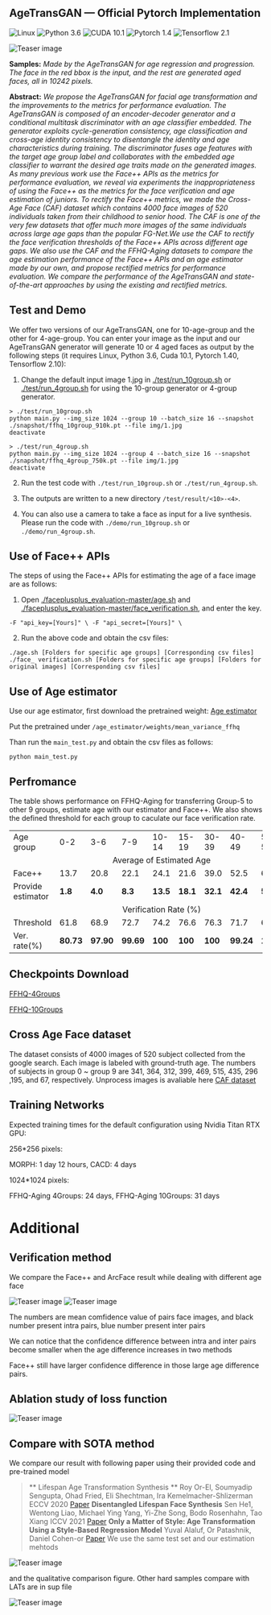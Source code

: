 ## AgeTransGAN &mdash; Official Pytorch Implementation
![Linux](https://img.shields.io/badge/System-Linux-green.svg?style=plastic)
![Python 3.6](https://img.shields.io/badge/python-3.6-green.svg?style=plastic)
![CUDA 10.1](https://img.shields.io/badge/cuda-10.1-green.svg?style=plastic)
![Pytorch 1.4](https://img.shields.io/badge/pytorch-1.40-green.svg?style=plastic)
![Tensorflow 2.1](https://img.shields.io/badge/tensorflow-2.10-green.svg?style=plastic)

![Teaser image](./Sample1.png)

**Samples:** *Made by the AgeTransGAN for age regression and progression. The face in the red bbox is the input, and the rest are generated aged faces, all in 10242 pixels.*

**Abstract:** *We propose the AgeTransGAN for facial age transformation and the improvements to the metrics for performance evaluation. The AgeTransGAN is composed of an encoder-decoder generator and a conditional multitask discriminator with an age classifier embedded. The generator exploits cycle-generation consistency, age classification and cross-age identity consistency to disentangle the identity and age characteristics during training. The discriminator fuses age features with the target age group label and collaborates with the embedded age classifier to warrant the desired age traits made on the generated images. As many previous work use the Face++ APIs as the metrics for performance evaluation, we reveal via experiments the inappropriateness of using the Face++ as the metrics for the face verification and age estimation of juniors. To rectify the Face++ metrics, we made the Cross-Age Face (CAF) dataset which contains 4000 face images of 520 individuals taken from their childhood to senior hood. The CAF is one of the very few datasets that offer much more images of the same individuals across large age gaps than the popular FG-Net.We use the CAF to rectify the face verification thresholds of the Face++ APIs across different age gaps. We also use the CAF and the FFHQ-Aging datasets to compare the age estimation performance of the Face++ APIs and an age estimator made by our own, and propose rectified metrics for performance evaluation. We compare the performance of the AgeTransGAN and state-of-the-art approaches by using the existing and rectified metrics.*



## Test and Demo
We offer two versions of our AgeTransGAN, one for 10-age-group and the other for 4-age-group. You can enter your image as the input and our AgeTransGAN generator will generate 10 or 4 aged faces as output by the following steps (it requires Linux, Python 3.6, Cuda 10.1, Pytorch 1.40, Tensorflow 2.10):

1. Change the default input image 1.jpg in [./test/run_10group.sh](./test/run_10group.sh) or [./test/run_4group.sh](./test/run_4group.sh) for using the 10-group generator or 4-group generator. 
```
> ./test/run_10group.sh
python main.py --img_size 1024 --group 10 --batch_size 16 --snapshot ./snapshot/ffhq_10group_910k.pt --file img/1.jpg
deactivate
```
```
> ./test/run_4group.sh
python main.py --img_size 1024 --group 4 --batch_size 16 --snapshot ./snapshot/ffhq_4group_750k.pt --file img/1.jpg
deactivate
```
2. Run the test code with `./test/run_10group.sh` or `./test/run_4group.sh`.

3. The outputs are written to a new directory  `/test/result/<10>-<4>`.

4. You can also use a camera to take a face as input for a live synthesis. Please run the code with `./demo/run_10group.sh` or `./demo/run_4group.sh`.

## Use of Face++ APIs
The steps of using the Face++ APIs for estimating the age of a face image are as follows:

1. Open [./faceplusplus_evaluation-master/age.sh](./faceplusplus_evaluation-master/age.sh) and [./faceplusplus_evaluation-master/face_verification.sh](./faceplusplus_evaluation-master/face_verification.sh), and enter the key.
```
-F "api_key=[Yours]" \ -F "api_secret=[Yours]" \
```

2. Run the above code and obtain the csv files:
```
./age.sh [Folders for specific age groups] [Corresponding csv files]
./face_ verification.sh [Folders for specific age groups] [Folders for original images] [Corresponding csv files]
```
## Use of Age estimator
Use our age estimator, first download the pretrained weight:
[Age estimator](https://drive.google.com/file/d/1_CIp-diGwfBgc-aRBfRkAZP4QuVmxXmf/view?usp=sharing)

Put the pretrained under  `/age_estimator/weights/mean_variance_ffhq`

Than run the `main_test.py` and obtain the csv files as follows:
```
python main_test.py
```

## Perfromance
The table shows performance on FFHQ-Aging for transferring Group-5 to other 9 groups, estimate age with our estimator and Face++. We also shows the defined threshold for each group to caculate our face verification rate.
<table>
   <tr>
      <td>Age group</td>
      <td>0-2</td>
      <td>3-6</td>
      <td>7-9</td>
      <td>10-14</td>
      <td>15-19</td>
      <td>30-39</td>
      <td>40-49</td>
      <td>50-59</td>
      <td>70+</td>
   </tr>
   <tr>
      <td colspan="10" align="center">Average of Estimated Age</td>
   </tr>
<!--    <tr>
      <td>Raw data</td>
      <td>8.79</td>
      <td>18.03</td>
      <td>24.38</td>
      <td>26.02</td>
      <td>26.46</td>
      <td>40.1</td>
      <td>51.9</td>
      <td>64.65</td>
      <td>74.8</td>
   </tr> -->
   <tr>
      <td>Face++</td>
      <td>13.7</td>
      <td>20.8</td>
      <td>22.1</td>
      <td>24.1</td>
      <td>21.6</td>
      <td>39.0</td>
      <td>52.5</td>
      <td>64.0</td>
      <td>74.3</td>
   </tr>
   <tr>
      <td>Provide estimator</td>
      <td><b>1.8</td>
      <td><b>4.0</td>
      <td><b>8.3</td>
      <td><b>13.5</td>
      <td><b>18.1</td>
      <td><b>32.1</td>
      <td><b>42.4</td>
      <td><b>55.0</td>
      <td><b>68.4</td>
   </tr>
   <tr>
      <td colspan="10" align="center">Verification Rate (%)</td>
   </tr>
   <tr>
      <td>Threshold</td>
      <td>61.8</td>
      <td>68.9</td>
      <td>72.7</td>
      <td>74.2</td>
      <td>76.6</td>
      <td>76.3</td>
      <td>71.7</td>
      <td>65.2</td>
      <td>65.2</td>
   </tr>
   <tr>
      <td>Ver. rate(%)</td>
      <td><b>80.73</td>
      <td><b>97.90</td>
      <td><b>99.69</td>
      <td><b>100</td>
      <td><b>100</td>
      <td><b>100</td>
      <td><b>99.24</td>
      <td><b>100</td>
      <td><b>99.37</td>
   </tr>
</table>


## Checkpoints Download
[FFHQ-4Groups](https://drive.google.com/file/d/1YkibK_42YiumJePqUagZqlYkunKNv8B7/view?usp=sharing)

[FFHQ-10Groups](https://drive.google.com/file/d/1a3GXTGjch9rl-_JRiIfM5cbM1jCPpQHY/view?usp=sharing)

## Cross Age Face dataset
The dataset consists of 4000 images of  520 subject collected from the google search. Each image is labeled with ground-truth age. The numbers of subjects in group 0 ~ group 9 are 341, 364, 312, 399, 469, 515, 435, 296 ,195, and 67, respectively.
Unprocess images is avaliable here
[CAF dataset](https://drive.google.com/file/d/1gqlmBMYTleqtmEXDb-wELha_DZD3VLqi/view?usp=sharing)

## Training Networks
Expected training times for the default configuration using Nvidia Titan RTX GPU:

256*256 pixels:

MORPH: 1 day 12 hours, CACD: 4 days

1024*1024 pixels:

FFHQ-Aging 4Groups: 24 days, FFHQ-Aging 10Groups: 31 days

# Additional
## Verification method
We compare the Face++ and ArcFace result while dealing with different age face

![Teaser image](sup/ArcFace_v_r.png)
![Teaser image](sup/Face++_v_r.png)

The numbers are mean comfidence value of pairs face images, and black number present intra pairs, blue number present inter pairs

We can notice that the confidence difference between intra and inter pairs become smaller when the age difference increases in two methods

Face++ still have larger confidence difference in those large age difference pairs.

## Ablation study of loss function

![Teaser image](sup/Loss_ablation.png)

## Compare with SOTA method
We compare our result with following paper using their provided code and pre-trained model
> ** Lifespan Age Transformation Synthesis **
> Roy Or-El, Soumyadip Sengupta, Ohad Fried, Eli Shechtman, Ira Kemelmacher-Shlizerman
> ECCV 2020
> [Paper](https://arxiv.org/pdf/2003.09764.pdf)
> **Disentangled Lifespan Face Synthesis**
> Sen He1, Wentong Liao, Michael Ying Yang, Yi-Zhe Song, Bodo Rosenhahn, Tao Xiang
> ICCV 2021
> [Paper](https://openaccess.thecvf.com/content/ICCV2021/papers/He_Disentangled_Lifespan_Face_Synthesis_ICCV_2021_paper.pdf)
> **Only a Matter of Style: Age Transformation Using a Style-Based Regression Model**
> Yuval Alaluf, Or Patashnik, Daniel Cohen-or
> [Paper](https://arxiv.org/pdf/2102.02754.pdf)
We use the same test set and our estimation mehtods

![Teaser image](sup/SOTA_com.png)

and the qualitative comparison figure. Other hard samples compare with LATs are in sup file

![Teaser image](sup/SOTA_fig.png)


